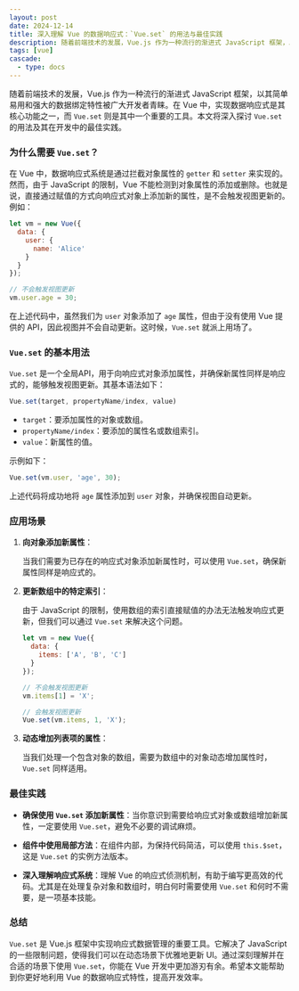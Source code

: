 ```yaml
---
layout: post
date: 2024-12-14
title: 深入理解 Vue 的数据响应式：`Vue.set` 的用法与最佳实践
description: 随着前端技术的发展，Vue.js 作为一种流行的渐进式 JavaScript 框架，以其简单易用和强大的数据绑定特性被广大开发者青睐。在 Vue 中，实现数据响应式是其核心功能之一，而 `Vue.set` 则是其中一个重要的工具。本文将深入探讨 `Vue.set` 的用法及其在开发中的最佳实践。
tags: [vue]
cascade:
  - type: docs
---
```




随着前端技术的发展，Vue.js 作为一种流行的渐进式 JavaScript 框架，以其简单易用和强大的数据绑定特性被广大开发者青睐。在 Vue 中，实现数据响应式是其核心功能之一，而 `Vue.set` 则是其中一个重要的工具。本文将深入探讨 `Vue.set` 的用法及其在开发中的最佳实践。

### 为什么需要 `Vue.set`？

在 Vue 中，数据响应式系统是通过拦截对象属性的 `getter` 和 `setter` 来实现的。然而，由于 JavaScript 的限制，Vue 不能检测到对象属性的添加或删除。也就是说，直接通过赋值的方式向响应式对象上添加新的属性，是不会触发视图更新的。例如：

```javascript
let vm = new Vue({
  data: {
    user: {
      name: 'Alice'
    }
  }
});

// 不会触发视图更新
vm.user.age = 30;
```

在上述代码中，虽然我们为 `user` 对象添加了 `age` 属性，但由于没有使用 Vue 提供的 API，因此视图并不会自动更新。这时候，`Vue.set` 就派上用场了。

### `Vue.set` 的基本用法

`Vue.set` 是一个全局API，用于向响应式对象添加属性，并确保新属性同样是响应式的，能够触发视图更新。其基本语法如下：

```javascript
Vue.set(target, propertyName/index, value)
```

- `target`：要添加属性的对象或数组。
- `propertyName/index`：要添加的属性名或数组索引。
- `value`：新属性的值。

示例如下：

```javascript
Vue.set(vm.user, 'age', 30);
```

上述代码将成功地将 `age` 属性添加到 `user` 对象，并确保视图自动更新。

### 应用场景

1. **向对象添加新属性**：
   
   当我们需要为已存在的响应式对象添加新属性时，可以使用 `Vue.set`，确保新属性同样是响应式的。

2. **更新数组中的特定索引**：

   由于 JavaScript 的限制，使用数组的索引直接赋值的办法无法触发响应式更新，但我们可以通过 `Vue.set` 来解决这个问题。
   
   ```javascript
   let vm = new Vue({
     data: {
       items: ['A', 'B', 'C']
     }
   });

   // 不会触发视图更新
   vm.items[1] = 'X';

   // 会触发视图更新
   Vue.set(vm.items, 1, 'X');
   ```

3. **动态增加列表项的属性**：

   当我们处理一个包含对象的数组，需要为数组中的对象动态增加属性时，`Vue.set` 同样适用。

### 最佳实践

- **确保使用 `Vue.set` 添加新属性**：当你意识到需要给响应式对象或数组增加新属性，一定要使用 `Vue.set`，避免不必要的调试麻烦。
  
- **组件中使用局部方法**：在组件内部，为保持代码简洁，可以使用 `this.$set`，这是 `Vue.set` 的实例方法版本。

- **深入理解响应式系统**：理解 Vue 的响应式侦测机制，有助于编写更高效的代码。尤其是在处理复杂对象和数组时，明白何时需要使用 `Vue.set` 和何时不需要，是一项基本技能。

### 总结

`Vue.set` 是 Vue.js 框架中实现响应式数据管理的重要工具。它解决了 JavaScript 的一些限制问题，使得我们可以在动态场景下优雅地更新 UI。通过深刻理解并在合适的场景下使用 `Vue.set`，你能在 Vue 开发中更加游刃有余。希望本文能帮助到你更好地利用 Vue 的数据响应式特性，提高开发效率。